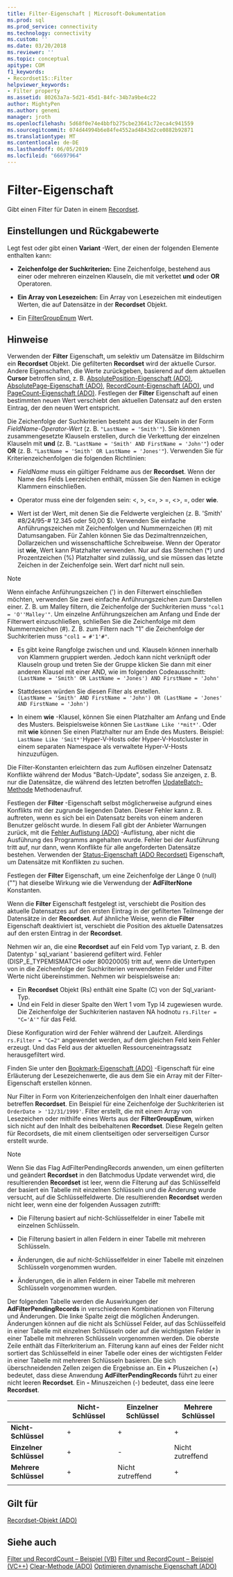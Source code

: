 ```yaml
---
title: Filter-Eigenschaft | Microsoft-Dokumentation
ms.prod: sql
ms.prod_service: connectivity
ms.technology: connectivity
ms.custom: ''
ms.date: 03/20/2018
ms.reviewer: ''
ms.topic: conceptual
apitype: COM
f1_keywords:
- Recordset15::Filter
helpviewer_keywords:
- Filter property
ms.assetid: 80263a7a-5d21-45d1-84fc-34b7a9be4c22
author: MightyPen
ms.author: genemi
manager: jroth
ms.openlocfilehash: 5d68f0e74e4bbfb275cbe23641c72eca4c941559
ms.sourcegitcommit: 074d44994b6e84fe4552ad4843d2ce0882b92871
ms.translationtype: MT
ms.contentlocale: de-DE
ms.lasthandoff: 06/05/2019
ms.locfileid: "66697964"
---
```

# <a name="filter-property"></a>Filter-Eigenschaft
Gibt einen Filter für Daten in einem [Recordset](../../../ado/reference/ado-api/recordset-object-ado.md).  
  
## <a name="settings-and-return-values"></a>Einstellungen und Rückgabewerte

Legt fest oder gibt einen **Variant** -Wert, der einen der folgenden Elemente enthalten kann:  
  
-   **Zeichenfolge der Suchkriterien:** Eine Zeichenfolge, bestehend aus einer oder mehreren einzelnen Klauseln, die mit verkettet **und** oder **OR** Operatoren.  
  
-   **Ein Array von Lesezeichen:** Ein Array von Lesezeichen mit eindeutigen Werten, die auf Datensätze in der **Recordset** Objekt.  
  
-   Ein [FilterGroupEnum](../../../ado/reference/ado-api/filtergroupenum.md) Wert.  
  
## <a name="remarks"></a>Hinweise

Verwenden der **Filter** Eigenschaft, um selektiv um Datensätze im Bildschirm ein **Recordset** Objekt. Die gefilterten **Recordset** wird der aktuelle Cursor. Andere Eigenschaften, die Werte zurückgeben, basierend auf dem aktuellen **Cursor** betroffen sind, z. B. [AbsolutePosition-Eigenschaft (ADO)](../../../ado/reference/ado-api/absoluteposition-property-ado.md), [AbsolutePage-Eigenschaft (ADO)](../../../ado/reference/ado-api/absolutepage-property-ado.md), [ RecordCount-Eigenschaft (ADO)](../../../ado/reference/ado-api/recordcount-property-ado.md), und [PageCount-Eigenschaft (ADO)](../../../ado/reference/ado-api/pagecount-property-ado.md). Festlegen der **Filter** Eigenschaft auf einen bestimmten neuen Wert verschiebt den aktuellen Datensatz auf den ersten Eintrag, der den neuen Wert entspricht.
  
Die Zeichenfolge der Suchkriterien besteht aus der Klauseln in der Form *FieldName-Operator-Wert* (z. B. `"LastName = 'Smith'"`). Sie können zusammengesetzte Klauseln erstellen, durch die Verkettung der einzelnen Klauseln mit **und** (z. B. `"LastName = 'Smith' AND FirstName = 'John'"`) oder **OR** (z. B. `"LastName = 'Smith' OR LastName = 'Jones'"`). Verwenden Sie für Kriterienzeichenfolgen die folgenden Richtlinien:

-   *FieldName* muss ein gültiger Feldname aus der **Recordset**. Wenn der Name des Felds Leerzeichen enthält, müssen Sie den Namen in eckige Klammern einschließen.  
  
-   Operator muss eine der folgenden sein: \<, >, \<=, > =, <>, =, oder **wie**.  
  
-   Wert ist der Wert, mit denen Sie die Feldwerte vergleichen (z. B. 'Smith' #8/24/95-# 12.345 oder 50,00 $). Verwenden Sie einfache Anführungszeichen mit Zeichenfolgen und Nummernzeichen (#) mit Datumsangaben. Für Zahlen können Sie das Dezimaltrennzeichen, Dollarzeichen und wissenschaftliche Schreibweise. Wenn der Operator ist **wie**, Wert kann Platzhalter verwenden. Nur auf das Sternchen (*) und Prozentzeichen (%) Platzhalter sind zulässig, und sie müssen das letzte Zeichen in der Zeichenfolge sein. Wert darf nicht null sein.  
  
> [!NOTE]
>  Wenn einfache Anführungszeichen (') in den Filterwert einschließen möchten, verwenden Sie zwei einfache Anführungszeichen zum Darstellen einer. Z. B. um Malley filtern, die Zeichenfolge der Suchkriterien muss `"col1 = 'O''Malley'"`. Um einzelne Anführungszeichen am Anfang und Ende der Filterwert einzuschließen, schließen Sie die Zeichenfolge mit dem Nummernzeichen (#). Z. B. zum Filtern nach "1" die Zeichenfolge der Suchkriterien muss `"col1 = #'1'#"`.  
  
-   Es gibt keine Rangfolge zwischen und und. Klauseln können innerhalb von Klammern gruppiert werden. Jedoch kann nicht verknüpft oder Klauseln group und treten Sie der Gruppe klicken Sie dann mit einer anderen Klausel mit einer AND, wie im folgenden Codeausschnitt:  
 `(LastName = 'Smith' OR LastName = 'Jones') AND FirstName = 'John'`  
  
-   Stattdessen würden Sie diesen Filter als erstellen.  
 `(LastName = 'Smith' AND FirstName = 'John') OR (LastName = 'Jones' AND FirstName = 'John')`  
  
-   In einem **wie** -Klausel, können Sie einen Platzhalter am Anfang und Ende des Musters. Beispielsweise können Sie `LastName Like '*mit*'`. Oder mit **wie** können Sie einen Platzhalter nur am Ende des Musters. Beispiel: `LastName Like 'Smit*'`Hyper-V-Hosts oder Hyper-V-Hostcluster in einem separaten Namespace als verwaltete Hyper-V-Hosts hinzuzufügen.  
  
 Die Filter-Konstanten erleichtern das zum Auflösen einzelner Datensatz Konflikte während der Modus "Batch-Update", sodass Sie anzeigen, z. B. nur die Datensätze, die während des letzten betroffen [UpdateBatch-Methode](../../../ado/reference/ado-api/updatebatch-method.md) Methodenaufruf.  
  
Festlegen der **Filter** -Eigenschaft selbst möglicherweise aufgrund eines Konflikts mit der zugrunde liegenden Daten. Dieser Fehler kann z. B. auftreten, wenn es sich bei ein Datensatz bereits von einem anderen Benutzer gelöscht wurde. In diesem Fall gibt der Anbieter Warnungen zurück, mit die [Fehler Auflistung (ADO)](../../../ado/reference/ado-api/errors-collection-ado.md) -Auflistung, aber nicht die Ausführung des Programms angehalten wurde. Fehler bei der Ausführung tritt auf, nur dann, wenn Konflikte für alle angeforderten Datensätze bestehen. Verwenden der [Status-Eigenschaft (ADO Recordset)](../../../ado/reference/ado-api/status-property-ado-recordset.md) Eigenschaft, um Datensätze mit Konflikten zu suchen.  
  
Festlegen der **Filter** Eigenschaft, um eine Zeichenfolge der Länge 0 (null) ("") hat dieselbe Wirkung wie die Verwendung der **AdFilterNone** Konstanten.
  
Wenn die **Filter** Eigenschaft festgelegt ist, verschiebt die Position des aktuelle Datensatzes auf den ersten Eintrag in der gefilterten Teilmenge der Datensätze in der **Recordset**. Auf ähnliche Weise, wenn die **Filter** Eigenschaft deaktiviert ist, verschiebt die Position des aktuelle Datensatzes auf den ersten Eintrag in der **Recordset**.

Nehmen wir an, die eine **Recordset** auf ein Feld vom Typ variant, z. B. den Datentyp ' sql_variant ' basierend gefiltert wird. Fehler (DISP_E_TYPEMISMATCH oder 80020005) tritt auf, wenn die Untertypen von in die Zeichenfolge der Suchkriterien verwendeten Felder und Filter Werte nicht übereinstimmen. Nehmen wir beispielsweise an:

- Ein **Recordset** Objekt (Rs) enthält eine Spalte (C) von der Sql_variant-Typ.
- Und ein Feld in dieser Spalte den Wert 1 vom Typ I4 zugewiesen wurde. Die Zeichenfolge der Suchkriterien nastaven NA hodnotu `rs.Filter = "C='A'"` für das Feld.

Diese Konfiguration wird der Fehler während der Laufzeit. Allerdings `rs.Filter = "C=2"` angewendet werden, auf dem gleichen Feld kein Fehler erzeugt. Und das Feld aus der aktuellen Ressourceneintragssatz herausgefiltert wird.

Finden Sie unter den [Bookmark-Eigenschaft (ADO)](../../../ado/reference/ado-api/bookmark-property-ado.md) -Eigenschaft für eine Erläuterung der Lesezeichenwerte, die aus dem Sie ein Array mit der Filter-Eigenschaft erstellen können.

Nur Filter in Form von Kriterienzeichenfolgen den Inhalt einer dauerhaften betreffen **Recordset**. Ein Beispiel für eine Zeichenfolge der Suchkriterien ist `OrderDate > '12/31/1999'`. Filter erstellt, die mit einem Array von Lesezeichen oder mithilfe eines Werts aus der **FilterGroupEnum**, wirken sich nicht auf den Inhalt des beibehaltenen **Recordset**. Diese Regeln gelten für Recordsets, die mit einem clientseitigen oder serverseitigen Cursor erstellt wurde.
  
> [!NOTE]
>  Wenn Sie das Flag AdFilterPendingRecords anwenden, um einen gefilterten und geändert **Recordset** in den Batchmodus Update verwendet wird, die resultierenden **Recordset** ist leer, wenn die Filterung auf das Schlüsselfeld der basiert ein Tabelle mit einzelnen Schlüsseln und die Änderung wurde versucht, auf die Schlüsselfeldwerte. Die resultierenden **Recordset** werden nicht leer, wenn eine der folgenden Aussagen zutrifft:  
  
-   Die Filterung basiert auf nicht-Schlüsselfelder in einer Tabelle mit einzelnen Schlüsseln.  
  
-   Die Filterung basiert in allen Feldern in einer Tabelle mit mehreren Schlüsseln.  
  
-   Änderungen, die auf nicht-Schlüsselfelder in einer Tabelle mit einzelnen Schlüsseln vorgenommen wurden.  
  
-   Änderungen, die in allen Feldern in einer Tabelle mit mehreren Schlüsseln vorgenommen wurden.  
  
Der folgenden Tabelle werden die Auswirkungen der **AdFilterPendingRecords** in verschiedenen Kombinationen von Filterung und Änderungen. Die linke Spalte zeigt die möglichen Änderungen. Änderungen können auf die nicht als Schlüssel Felder, auf das Schlüsselfeld in einer Tabelle mit einzelnen Schlüsseln oder auf die wichtigsten Felder in einer Tabelle mit mehreren Schlüsseln vorgenommen werden. Die oberste Zeile enthält das Filterkriterium an. Filterung kann auf eines der Felder nicht sortiert das Schlüsselfeld in einer Tabelle oder eines der wichtigsten Felder in einer Tabelle mit mehreren Schlüsseln basieren. Die sich überschneidenden Zellen zeigen die Ergebnisse an. Ein **+** Pluszeichen (+) bedeutet, dass diese Anwendung **AdFilterPendingRecords** führt zu einer nicht leeren **Recordset**. Ein **-** Minuszeichen (-) bedeutet, dass eine leere **Recordset**.  
  
||Nicht-Schlüssel|Einzelner Schlüssel|Mehrere Schlüssel|
|-|--------------|----------------|-------------------|
|**Nicht-Schlüssel**|+|+|+|
|**Einzelner Schlüssel**|+|-|Nicht zutreffend|
|**Mehrere Schlüssel**|+|Nicht zutreffend|+|
|||||
  
## <a name="applies-to"></a>Gilt für

[Recordset-Objekt (ADO)](../../../ado/reference/ado-api/recordset-object-ado.md)  
  
## <a name="see-also"></a>Siehe auch

[Filter und RecordCount – Beispiel (VB)](../../../ado/reference/ado-api/filter-and-recordcount-properties-example-vb.md)
[Filter und RecordCount – Beispiel (VC++)](../../../ado/reference/ado-api/filter-and-recordcount-properties-example-vc.md)
[Clear-Methode (ADO)](../../../ado/reference/ado-api/clear-method-ado.md) 
 [Optimieren dynamische Eigenschaft (ADO)](../../../ado/reference/ado-api/optimize-property-dynamic-ado.md)
